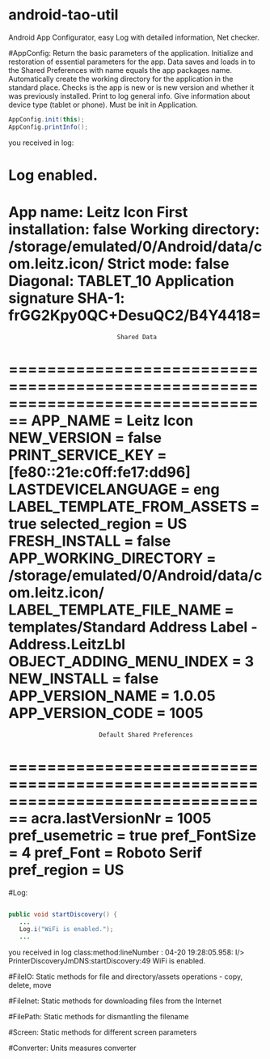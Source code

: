 android-tao-util
================

Android App Configurator, easy Log with detailed information, Net checker.

#AppConfig:
Return the basic parameters of the application. Initialize and restoration of essential parameters for the app. Data saves and loads in to the Shared Preferences with name equals the app packages name. Automatically create the working directory for the application in the standard place. Checks is the app is new or is new version and whether it was previously installed. Print to log general info. Give information about device type (tablet or phone). Must be init in Application.

```java
AppConfig.init(this);
AppConfig.printInfo();
```

you received in log:

Log enabled.
================================================================================
 App name:                    Leitz Icon
 First installation:          false
 Working directory:           /storage/emulated/0/Android/data/com.leitz.icon/
 Strict mode:                 false
 Diagonal:                    TABLET_10
 Application signature SHA-1: frGG2Kpy0QC+DesuQC2/B4Y4418=
================================================================================
                                  Shared Data
================================================================================
 APP_NAME                   = Leitz Icon
 NEW_VERSION                = false
 PRINT_SERVICE_KEY          = [fe80::21e:c0ff:fe17:dd96]
 LASTDEVICELANGUAGE         = eng
 LABEL_TEMPLATE_FROM_ASSETS = true
 selected_region            = US
 FRESH_INSTALL              = false
 APP_WORKING_DIRECTORY      = /storage/emulated/0/Android/data/com.leitz.icon/
 LABEL_TEMPLATE_FILE_NAME   = templates/Standard Address Label - Address.LeitzLbl
 OBJECT_ADDING_MENU_INDEX   = 3
 NEW_INSTALL                = false
 APP_VERSION_NAME           = 1.0.05
 APP_VERSION_CODE           = 1005
================================================================================
                             Default Shared Preferences
================================================================================
 acra.lastVersionNr         = 1005
 pref_usemetric             = true
 pref_FontSize              = 4
 pref_Font                  = Roboto Serif
 pref_region                = US
================================================================================

#Log:

```java

public void startDiscovery() {
   ...
   Log.i("WiFi is enabled.");
   ...
```

you received in log class:method:lineNumber :
04-20 19:28:05.958: I/> PrinterDiscoveryJmDNS:startDiscovery:49         WiFi is enabled.

#FileIO:
Static methods for file and directory/assets operations - copy, delete, move

#FileInet:
Static methods for downloading files from the Internet

#FilePath:
Static methods for dismantling the filename

#Screen:
Static methods for different screen parameters

#Converter:
Units measures converter

